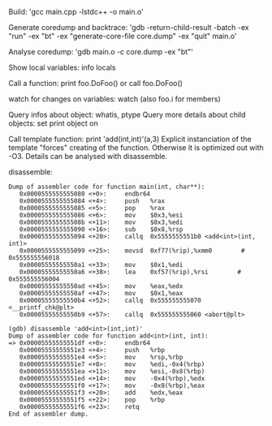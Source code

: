 Build: 
'gcc main.cpp -lstdc++ -o main.o'

Generate coredump and backtrace: 
'gdb -return-child-result -batch -ex "run" -ex "bt" -ex "generate-core-file core.dump" -ex "quit" main.o'

Analyse coredump: 
'gdb main.o -c core.dump -ex "bt"'

Show local variables: info locals

Call a function: print foo.DoFoo() or call foo.DoFoo()

watch for changes on variables: watch <variable> (also foo.i for members)

Query infos about object: whatis, ptype
Query more details about child objects: set print object on

Call template function: print 'add<int>(int,int)'(a,3)
Explicit instanciation of the template "forces" creating of the function. Otherwise it is optimized out with -O3. Details can be analysed with disassemble.

disassemble:

```
Dump of assembler code for function main(int, char**):
   0x0000555555555080 <+0>:     endbr64
   0x0000555555555084 <+4>:     push   %rax
   0x0000555555555085 <+5>:     pop    %rax
   0x0000555555555086 <+6>:     mov    $0x3,%esi
   0x000055555555508b <+11>:    mov    $0x3,%edi
   0x0000555555555090 <+16>:    sub    $0x8,%rsp
   0x0000555555555094 <+20>:    callq  0x5555555551b0 <add<int>(int, int)>
   0x0000555555555099 <+25>:    movsd  0xf77(%rip),%xmm0        # 0x555555556018
   0x00005555555550a1 <+33>:    mov    $0x1,%edi
   0x00005555555550a6 <+38>:    lea    0xf57(%rip),%rsi        # 0x555555556004
   0x00005555555550ad <+45>:    mov    %eax,%edx
   0x00005555555550af <+47>:    mov    $0x1,%eax
   0x00005555555550b4 <+52>:    callq  0x555555555070 <__printf_chk@plt>
   0x00005555555550b9 <+57>:    callq  0x555555555060 <abort@plt>
```

```
(gdb) disassemble 'add<int>(int,int)'
Dump of assembler code for function add<int>(int, int):
=> 0x00005555555551df <+0>:     endbr64
   0x00005555555551e3 <+4>:     push   %rbp
   0x00005555555551e4 <+5>:     mov    %rsp,%rbp
   0x00005555555551e7 <+8>:     mov    %edi,-0x4(%rbp)
   0x00005555555551ea <+11>:    mov    %esi,-0x8(%rbp)
   0x00005555555551ed <+14>:    mov    -0x4(%rbp),%edx
   0x00005555555551f0 <+17>:    mov    -0x8(%rbp),%eax
   0x00005555555551f3 <+20>:    add    %edx,%eax
   0x00005555555551f5 <+22>:    pop    %rbp
   0x00005555555551f6 <+23>:    retq
End of assembler dump.
```

